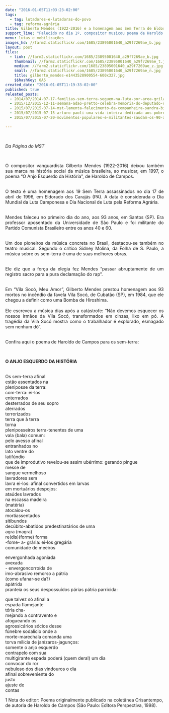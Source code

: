 ```yaml
---
date: "2016-01-05T11:03:23-02:00"
tags:
  - tag: lutadores-e-lutadoras-do-povo
  - tag: reforma-agrária
title: Gilberto Mendes (1922-2016) e a homenagem aos Sem Terra de Eldorado
support_line: "Falecido no dia 1º, compositor musicou poema de Haroldo de Campos sobre os 19 sem-terra assassinados em 1996 no sudeste do Pará; foi militante do PCB"
menu: lutas e mobilizações
images_hd: //farm2.staticflickr.com/1685/23895001640_a29f7269ae_b.jpg
layout: post
files:
  - link: //farm2.staticflickr.com/1685/23895001640_a29f7269ae_b.jpg
    thumbnail: //farm2.staticflickr.com/1685/23895001640_a29f7269ae_t.jpg
    medium: //farm2.staticflickr.com/1685/23895001640_a29f7269ae_z.jpg
    small: //farm2.staticflickr.com/1685/23895001640_a29f7269ae_n.jpg
    title: gilberto_mendes-e1443528900554-600x327.jpg
    $$hashKey: 0A5
created_date: "2016-01-05T11:19:33-02:00"
published: true
releated_posts:
  - 2014/07/2014-07-17-familias-sem-terra-seguem-na-luta-por-area-grilada-em-abelardo-luz.md
  - 2015/12/2015-12-11-semana-adao-pretto-celebra-memoria-do-deputado-um-dos-fundadores-do-mst.md
  - 2015/07/2015-07-14-mst-lamenta-falecimento-da-companheira-sandra-bittencourt.md
  - 2015/07/2015-07-15-arturo-paoli-uma-vida-inteira-dedicada-aos-pobres.md
  - 2015/07/2015-07-20-movimentos-populares-e-militantes-saudam-os-90-anos-de-clara-charf.md

---
```

<p>&nbsp;</p>

<p style="text-align: justify;"><em>Da P&aacute;gina do MST</em></p>

<p style="text-align: justify;">&nbsp;</p>

<p style="text-align: justify;">O compositor vanguardista Gilberto Mendes (1922-2016) deixou tamb&eacute;m sua marca na hist&oacute;ria social da m&uacute;sica brasileira, ao musicar, em 1997, o poema &ldquo;O Anjo Esquerdo da Hist&oacute;ria&rdquo;, de Haroldo de Campos.</p>

<p style="text-align: justify;"><br />
O texto &eacute; uma homenagem aos 19 Sem Terra assassinados no dia 17 de abril de 1996, em Eldorado dos Caraj&aacute;s (PA). A data &eacute; considerada o Dia Mundial da Luta Camponesa e Dia Nacional de Luta pela Reforma Agr&aacute;ria.</p>

<p style="text-align: justify;"><br />
Mendes faleceu no primeiro dia do ano, aos 93 anos, em Santos (SP). Era professor aposentado da Universidade de S&atilde;o Paulo e foi militante do Partido Comunista Brasileiro entre os anos 40 e 60.</p>

<p style="text-align: justify;"><br />
Um dos pioneiros da m&uacute;sica concreta no Brasil, destacou-se tamb&eacute;m no teatro musical. Segundo o cr&iacute;tico Sidney Molina, da Folha de S. Paulo, a m&uacute;sica sobre os sem-terra &eacute; uma de suas melhores obras.</p>

<p style="text-align: justify;"><br />
Ele diz que a for&ccedil;a da elegia fez Mendes &ldquo;passar abruptamente de um registro sacro para a pura declama&ccedil;&atilde;o do rap&rdquo;.</p>

<p style="text-align: justify;"><br />
Em &ldquo;Vila Soc&oacute;, Meu Amor&rdquo;, Gilberto Mendes prestou homenagem aos 93 mortos no inc&ecirc;ndio da favela Vila Soc&oacute;, de Cubat&atilde;o (SP), em 1984, que ele chegou a definir como uma Bomba de Hiroshima.<br />
<br />
Ele escreveu a m&uacute;sica dias ap&oacute;s a cat&aacute;strofe: &ldquo;N&atilde;o devemos esquecer os nossos irm&atilde;os da Vila Soc&oacute;, transformados em cinzas, lixo em p&oacute;. A trag&eacute;dia da Vila Soc&oacute; mostra como o trabalhador &eacute; explorado, esmagado sem nenhum d&oacute;&rdquo;.</p>

<p><br />
Confira aqui o poema de Haroldo de Campos para os sem-terra:</p>

<p>&nbsp;</p>

<p><strong>O ANJO ESQUERDO DA HIST&Oacute;RIA</strong></p>

<p><br />
Os sem-terra afinal<br />
est&atilde;o assentados na<br />
pleniposse da terra:<br />
com-terra: ei-los<br />
enterrados<br />
desterrados de seu sopro<br />
aterrados<br />
terrorizados<br />
terra que &agrave; terra<br />
torna<br />
pleniposseiros terra-tenentes de uma<br />
vala (bala) comum:<br />
pelo avesso afinal<br />
entranhados no<br />
lato ventre do<br />
latif&uacute;ndio<br />
que de improdutivo revelou-se assim ub&eacute;rrimo: gerando pingue<br />
messe de<br />
sangue vermelhoso<br />
lavradores sem<br />
lavra ei-los: afinal convertidos em larvas<br />
em mortu&aacute;rios despojos:<br />
ata&uacute;des lavrados<br />
na escassa madeira<br />
(mat&eacute;ria)<br />
atocaiou-os<br />
mortiassentados<br />
sitibundos<br />
dec&uacute;bito-abatidos predestinat&aacute;rios de uma<br />
agra (magra)<br />
re(dis)(forme) forma<br />
-fome- a-&nbsp;gr&aacute;ria: ei-los greg&aacute;ria<br />
comunidade de meeiros</p>

<p>envergonhada agoniada<br />
avexada<br />
- envergoncorro&iacute;da de<br />
imo-abrasivo remorso&nbsp;a p&aacute;tria<br />
(como ufanar-se da?)<br />
ap&aacute;trida<br />
pranteia os seus despossu&iacute;dos p&aacute;rias&nbsp;p&aacute;tria parricida:</p>

<p>que talvez s&oacute; afinal a<br />
espada flamejante<br />
t&oacute;ria cha-<br />
mejando a contravento e<br />
afogueando os<br />
agrossic&aacute;rios s&oacute;cios desse<br />
f&uacute;nebre sodal&iacute;cio onde a<br />
morte-marechala comanda uma<br />
torva mil&iacute;cia de jan&iacute;zaros-jagun&ccedil;os:<br />
somente o anjo esquerdo<br />
contrapelo com sua<br />
multigirante espada poder&aacute; (quem dera!) um dia<br />
convocar do ror<br />
nebuloso dos dias vindouros o dia<br />
afinal sobreveniente do<br />
justo<br />
ajuste de<br />
contas</p>

<p>1&nbsp;Nota do editor: Poema originalmente publicado na colet&acirc;nea&nbsp;Crisantempo, de autoria de Haroldo de Campos (S&atilde;o Paulo: Editora Perspectiva, 1998).&nbsp;</p>
